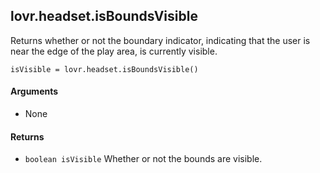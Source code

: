 lovr.headset.isBoundsVisible
---

Returns whether or not the boundary indicator, indicating that the user is near the edge of the
play area, is currently visible.

    isVisible = lovr.headset.isBoundsVisible()

#### Arguments

- None

#### Returns

- `boolean isVisible` Whether or not the bounds are visible.
